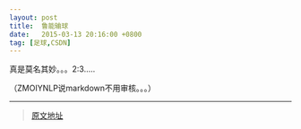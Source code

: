 ```yaml
---
layout: post
title:  鲁能输球
date:   2015-03-13 20:16:00 +0800
tag: [足球,CSDN]
---
```


真是莫名其妙。。。2:3.....

（ZMOIYNLP说markdown不用审核。。。）

***
> [原文地址](http://blog.csdn.net/sdlyyxy/article/details/44245341)